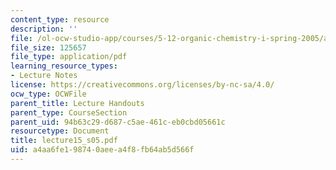 ```yaml
---
content_type: resource
description: ''
file: /ol-ocw-studio-app/courses/5-12-organic-chemistry-i-spring-2005/a4aa6fe198740aeea4f8fb64ab5d566f_lecture15_s05.pdf
file_size: 125657
file_type: application/pdf
learning_resource_types:
- Lecture Notes
license: https://creativecommons.org/licenses/by-nc-sa/4.0/
ocw_type: OCWFile
parent_title: Lecture Handouts
parent_type: CourseSection
parent_uid: 94b63c29-d687-c5ae-461c-eb0cbd05661c
resourcetype: Document
title: lecture15_s05.pdf
uid: a4aa6fe1-9874-0aee-a4f8-fb64ab5d566f
---
```

